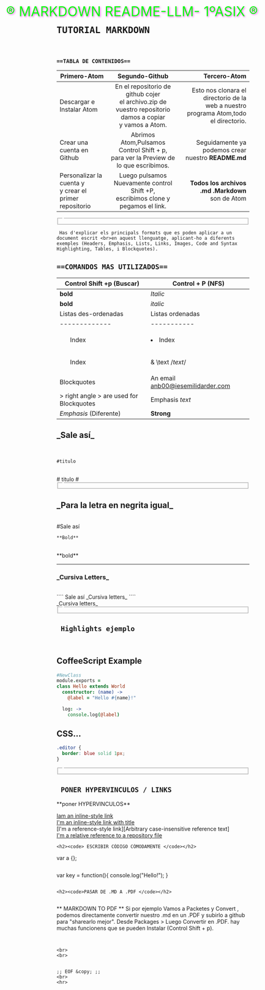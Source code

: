 <Div class="" STYLE="color:lime;text-shadow:2px 2px 4px rgb(699,100,900);font-family;monospace;font-size:35px;position:absolute;left:10%;position:center;">
<Font class=""> &reg; MARKDOWN  README-LLM- 1ºASIX &reg;</FONT>
</Div>

<br>

<code><h1 class="">TUTORIAL MARKDOWN </h1></code><br>
<H3><CODE>==TABLA DE CONTENIDOS==</CODE></H3>

| Primero-Atom | Segundo-Github | Tercero-Atom |
| ------------- |:-------------:| -----:|
| Descargar e Instalar Atom | En el repositorio de github cojer<br>el archivo.zip de vuestro repositorio damos a copiar<br> y vamos a Atom. | Esto nos clonara el directorio de la <br> web a nuestro programa Atom,todo el directorio. |
| Crear una cuenta en Github | Abrimos Atom,Pulsamos Control Shift + p,<br>para ver la Preview de lo que escribimos. | Seguidamente ya podemos crear nuestro __README.md__ |
| Personalizar la cuenta y<br>y crear el primer repositorio | Luego pulsamos Nuevamente control Shift +P,<br>escribimos clone y pegamos el link.| __Todos los archivos .md .Markdown__<br>son de Atom |

<fieldset><legend></fieldset>


`````
 Has d'explicar els principals formats que es poden aplicar a un document escrit <br>en aquest llenguatge, aplicant-ho a diferents exemples (Headers, Emphasis, Lists, Links, Images, Code and Syntax Highlighting, Tables, i Blockquotes).
`````

<H2><CODE>==COMANDOS MAS UTILIZADOS==</CODE></H2>

| Control Shift +p (Buscar)| Control + P   (NFS)       |
|  -----  | ----------- |
| **bold**   | *Italic* |
|    __bold__ | _italic_     |
| Listas des-ordenadas | Listas ordenadas        |
| ------------- | ----------- |
| <ul> Index   | <li>Index |
|    <ol> Index | &  \\text  /*text*/ |
| Blockquotes | An email <anb00@iesemilidarder.com> |
| > right angle &gt; are used for Blockquotes | Emphasis _text_ |
| *Emphasis* (Diferente) | **Strong** |


<h2> _Sale así_ </h2><br>

```
#titulo
```
<br>
# titulo # <br>
<fieldset><legend></fieldset>
<h2> _Para la letra en negrita igual_</h2><br>
#Sale así <br>

````
**Bold**
````
<br>
**bold**<br>
<hr>
<h3> _Cursiva Letters_ </h3><br>
````
Sale así _Cursiva letters_
````
<br>
_Cursiva letters_<br>
<fieldset><legend></fieldset>



<code><h2> Highlights ejemplo</h2> </code>


## CoffeeScript Example

```coffee
#NewClass
module.exports =
class Hello extends World
  constructor: (name) ->
    @label = "Hello #{name}!"

  log: ->
    console.log(@label)
```

## CSS...

```css
.editor {
  border: blue solid 1px;
}

```

<fieldset><legend></fieldset>

<h2><code> PONER HYPERVINCULOS / LINKS </code></h2>
**poner HYPERVINCULOS** <br>

[Iam an inline-style link](https://www.google.com)<br>
[I'm an inline-style link with title](https://www.google.com "Google's Homepage")<br>
[I'm a reference-style link][Arbitrary case-insensitive reference text]<br>
[I'm a relative reference to a repository file](../blob/master/LICENSE)


```
<h2><code> ESCRIBIR CÓDIGO CÓMODAMENTE </code></h2>

````
var a {};
````
````
var key = function(){
  console.log("Hello!");
}
````

<h2><code>PASAR DE .MD A .PDF </code></h2>


````
** MARKDOWN TO PDF **
Si por ejemplo Vamos a Packetes y Convert , podemos directamente convertir nuestro .md
en un .PDF y subirlo a github para "sharearlo mejor".
Desde Packages > Luego Convertir en .PDF. hay muchas funcionens que se pueden
Instalar (Control Shift + p).

````


<br>
<br>


;; EOF &copy; ;;
<br>
<hr>

